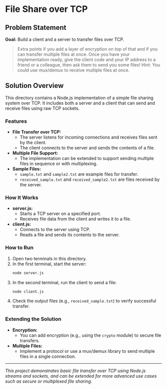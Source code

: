 # File Share over TCP

## Problem Statement

**Goal:** Build a client and a server to transfer files over TCP.

> Extra points if you add a layer of encryption on top of that and if you can transfer multiple files at once. Once you have your implementation ready, give the client code and your IP address to a friend or a colleague, then ask them to send you some files! Hint: You could use mux/demux to receive multiple files at once.

## Solution Overview

This directory contains a Node.js implementation of a simple file sharing system over TCP. It includes both a server and a client that can send and receive files using raw TCP sockets.

### Features
- **File Transfer over TCP:**
  - The server listens for incoming connections and receives files sent by the client.
  - The client connects to the server and sends the contents of a file.
- **Multiple File Support:**
  - The implementation can be extended to support sending multiple files in sequence or with multiplexing.
- **Sample Files:**
  - `sample.txt` and `sample2.txt` are example files for transfer.
  - `received_sample.txt` and `received_sample2.txt` are files received by the server.

### How It Works
- **server.js:**
  - Starts a TCP server on a specified port.
  - Receives file data from the client and writes it to a file.
- **client.js:**
  - Connects to the server using TCP.
  - Reads a file and sends its contents to the server.

### How to Run
1. Open two terminals in this directory.
2. In the first terminal, start the server:
   ```bash
   node server.js
   ```
3. In the second terminal, run the client to send a file:
   ```bash
   node client.js
   ```
4. Check the output files (e.g., `received_sample.txt`) to verify successful transfer.

### Extending the Solution
- **Encryption:**
  - You can add encryption (e.g., using the `crypto` module) to secure file transfers.
- **Multiple Files:**
  - Implement a protocol or use a mux/demux library to send multiple files in a single connection.

---

*This project demonstrates basic file transfer over TCP using Node.js streams and sockets, and can be extended for more advanced use cases such as secure or multiplexed file sharing.*
